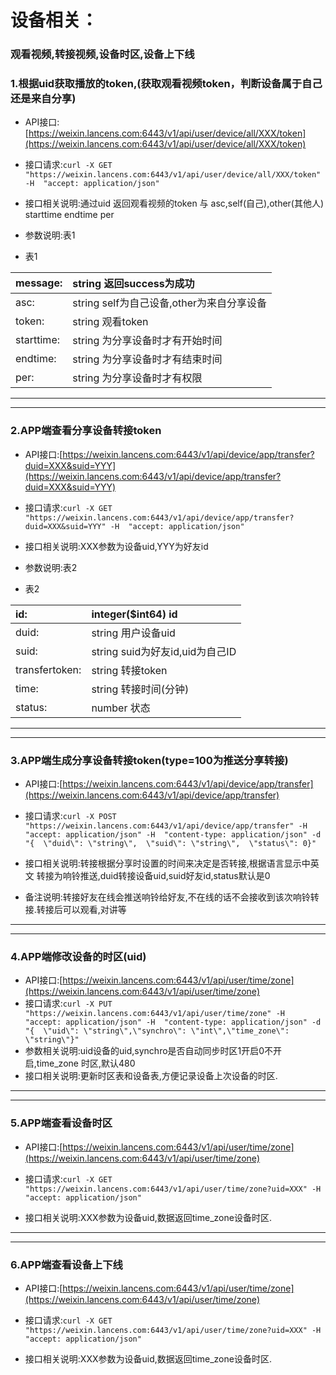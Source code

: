 # 设备相关：

### 观看视频,转接视频,设备时区,设备上下线

### 1.根据uid获取播放的token,\(获取观看视频token，判断设备属于自己还是来自分享\)

* API接口:[https://weixin.lancens.com:6443/v1/api/user/device/all/XXX/token](https://weixin.lancens.com:6443/v1/api/user/device/all/XXX/token)

* 接口请求:`curl -X GET "https://weixin.lancens.com:6443/v1/api/user/device/all/XXX/token" -H  "accept: application/json"`

* 接口相关说明:通过uid 返回观看视频的token 与 asc,self\(自己\),other\(其他人\) starttime endtime per

* 参数说明:表1

* 表1

| message: | string 返回success为成功 |
| :--- | :--- |
| asc: | string self为自己设备,other为来自分享设备 |
| token: | string 观看token |
| starttime: | string 为分享设备时才有开始时间 |
| endtime: | string 为分享设备时才有结束时间 |
| per: | string 为分享设备时才有权限 |

---

---

### 2.APP端查看分享设备转接token

* API接口:[https://weixin.lancens.com:6443/v1/api/device/app/transfer?duid=XXX&suid=YYY](https://weixin.lancens.com:6443/v1/api/device/app/transfer?duid=XXX&suid=YYY)

* 接口请求:`curl -X GET "https://weixin.lancens.com:6443/v1/api/device/app/transfer?duid=XXX&suid=YYY" -H  "accept: application/json"`

* 接口相关说明:XXX参数为设备uid,YYY为好友id

* 参数说明:表2

* 表2

| id: | integer\($int64\) id |
| :--- | :--- |
| duid: | string 用户设备uid |
| suid: | string suid为好友id,uid为自己ID |
| transfertoken: | string 转接token |
| time: | string 转接时间\(分钟\) |
| status: | number 状态 |

---

---

### 3.APP端生成分享设备转接token\(type=100为推送分享转接\)

* API接口:[https://weixin.lancens.com:6443/v1/api/device/app/transfer](https://weixin.lancens.com:6443/v1/api/device/app/transfer)

* 接口请求:`curl -X POST "https://weixin.lancens.com:6443/v1/api/device/app/transfer" -H  "accept: application/json" -H  "content-type: application/json" -d "{  \"duid\": \"string\",  \"suid\": \"string\",  \"status\": 0}"`

* 接口相关说明:转接根据分享时设置的时间来决定是否转接,根据语言显示中英文 转接为响铃推送,duid转接设备uid,suid好友id,status默认是0

* 备注说明:转接好友在线会推送响铃给好友,不在线的话不会接收到该次响铃转接.转接后可以观看,对讲等

---

---

### 4.APP端修改设备的时区\(uid\)

* API接口:[https://weixin.lancens.com:6443/v1/api/user/time/zone](https://weixin.lancens.com:6443/v1/api/user/time/zone)
* 接口请求:`curl -X PUT "https://weixin.lancens.com:6443/v1/api/user/time/zone" -H  "accept: application/json" -H  "content-type: application/json" -d "{  \"uid\": \"string\",\"synchro\": \"int\",\"time_zone\": \"string\"}"`
* 参数相关说明:uid设备的uid,synchro是否自动同步时区1开启0不开启,time\_zone 时区,默认480
* 接口相关说明:更新时区表和设备表,方便记录设备上次设备的时区.

---

---

### 5.APP端查看设备时区

* API接口:[https://weixin.lancens.com:6443/v1/api/user/time/zone](https://weixin.lancens.com:6443/v1/api/user/time/zone)

* 接口请求:`curl -X GET "https://weixin.lancens.com:6443/v1/api/user/time/zone?uid=XXX" -H  "accept: application/json"`

* 接口相关说明:XXX参数为设备uid,数据返回time\_zone设备时区.

---

---

### 6.APP端查看设备上下线

* API接口:[https://weixin.lancens.com:6443/v1/api/user/time/zone](https://weixin.lancens.com:6443/v1/api/user/time/zone)

* 接口请求:`curl -X GET "https://weixin.lancens.com:6443/v1/api/user/time/zone?uid=XXX" -H  "accept: application/json"`

* 接口相关说明:XXX参数为设备uid,数据返回time\_zone设备时区.



